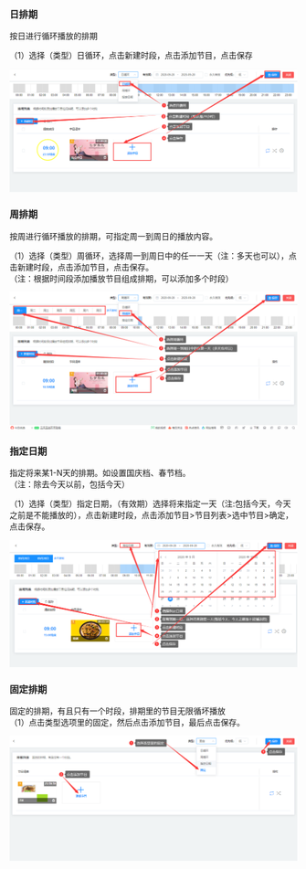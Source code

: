 ### 日排期
按日进行循环播放的排期

（1）选择（类型）日循环，点击新建时段，点击添加节目，点击保存          

![avatar](../images/channel/2-2.png)

### 周排期
按周进行循环播放的排期，可指定周一到周日的播放内容。

（1）选择（类型）周循环，选择周一到周日中的任一一天（注：多天也可以），点击新建时段，点击添加节目，点击保存。   
（注：根据时间段添加播放节目组成排期，可以添加多个时段）          

![avatar](../images/channel/3-1.png)


### 指定日期
指定将来某1-N天的排期。如设置国庆档、春节档。                  
（注：除去今天以前，包括今天）

（1）选择（类型）指定日期，（有效期）选择将来指定一天（注:包括今天，今天之前是不能播放的），点击新建时段，点击添加节目>节目列表>选中节目>确定，点击保存。

![avatar](../images/channel/4-1.png)

### 固定排期
固定的排期，有且只有一个时段，排期里的节目无限循坏播放      
（1）点击类型选项里的固定，然后点击添加节目，最后点击保存。

![avatar](../images/channel/13.png)
